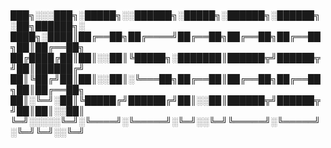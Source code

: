 # 
███╗░░░███╗░█████╗░░██████╗░█████╗░██████╗░██████╗░██╗██████╗░
████╗░████║██╔══██╗██╔════╝██╔══██╗██╔══██╗██╔══██╗██║██╔══██╗
██╔████╔██║██║░░██║╚█████╗░███████║██████╦╝██████╦╝██║██████╔╝
██║╚██╔╝██║██║░░██║░╚═══██╗██╔══██║██╔══██╗██╔══██╗██║██╔══██╗
██║░╚═╝░██║╚█████╔╝██████╔╝██║░░██║██████╦╝██████╦╝██║██║░░██║
╚═╝░░░░░╚═╝░╚════╝░╚═════╝░╚═╝░░╚═╝╚═════╝░╚═════╝░╚═╝╚═╝░░╚═╝
